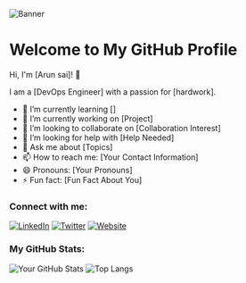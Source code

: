 <!-- Banner Image -->
![Banner](assets/your-wallpaper-image.png)

<!-- Your Profile Information -->
# Welcome to My GitHub Profile

Hi, I'm [Arun sai]! 👋

I am a [DevOps Engineer] with a passion for [hardwork].

- 🌱 I’m currently learning []
- 🔭 I’m currently working on [Project]
- 👯 I’m looking to collaborate on [Collaboration Interest]
- 🤔 I’m looking for help with [Help Needed]
- 💬 Ask me about [Topics]
- 📫 How to reach me: [Your Contact Information]
- 😄 Pronouns: [Your Pronouns]
- ⚡ Fun fact: [Fun Fact About You]

<!-- Social Media Links -->
### Connect with me:

[![LinkedIn](https://img.shields.io/badge/LinkedIn-Profile-blue)](https://www.linkedin.com/in/your-profile)
[![Twitter](https://img.shields.io/badge/Twitter-Handle-blue)](https://twitter.com/your-handle)
[![Website](https://img.shields.io/badge/Website-yourwebsite.com-green)](https://yourwebsite.com)

<!-- GitHub Stats -->
### My GitHub Stats:

![Your GitHub Stats](https://github-readme-stats.vercel.app/api?username=your-username&show_icons=true&theme=radical)
![Top Langs](https://github-readme-stats.vercel.app/api/top-langs/?username=your-username&layout=compact&theme=radical)
